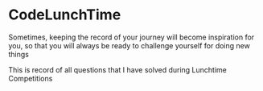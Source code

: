 # CodeLunchTime
Sometimes, keeping the record of your journey will become inspiration for you, so that you will always be ready to challenge yourself for doing new things

This is record of all questions that I have solved during Lunchtime Competitions

